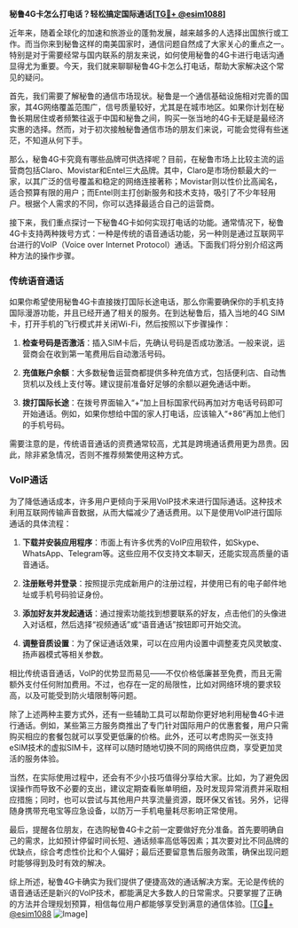 **秘鲁4G卡怎么打电话？轻松搞定国际通话[[TG💪+ @esim1088](https://t.me/s/esim1088)]**

近年来，随着全球化的加速和旅游业的蓬勃发展，越来越多的人选择出国旅行或工作。而当你来到秘鲁这样的南美国家时，通信问题自然成了大家关心的重点之一。特别是对于需要经常与国内联系的朋友来说，如何使用秘鲁的4G卡进行电话沟通显得尤为重要。今天，我们就来聊聊秘鲁4G卡怎么打电话，帮助大家解决这个常见的疑问。

首先，我们需要了解秘鲁的通信市场现状。秘鲁是一个通信基础设施相对完善的国家，其4G网络覆盖范围广，信号质量较好，尤其是在城市地区。如果你计划在秘鲁长期居住或者频繁往返于中国和秘鲁之间，购买一张当地的4G卡无疑是最经济实惠的选择。然而，对于初次接触秘鲁通信市场的朋友们来说，可能会觉得有些迷茫，不知道从何下手。

那么，秘鲁4G卡究竟有哪些品牌可供选择呢？目前，在秘鲁市场上比较主流的运营商包括Claro、Movistar和Entel三大品牌。其中，Claro是市场份额最大的一家，以其广泛的信号覆盖和稳定的网络连接著称；Movistar则以性价比高闻名，适合预算有限的用户；而Entel则主打创新服务和技术支持，吸引了不少年轻用户。根据个人需求的不同，你可以选择最适合自己的运营商。

接下来，我们重点探讨一下秘鲁4G卡如何实现打电话的功能。通常情况下，秘鲁4G卡支持两种拨号方式：一种是传统的语音通话功能，另一种则是通过互联网平台进行的VoIP（Voice over Internet Protocol）通话。下面我们将分别介绍这两种方法的操作步骤。

### 传统语音通话

如果你希望使用秘鲁4G卡直接拨打国际长途电话，那么你需要确保你的手机支持国际漫游功能，并且已经开通了相关的服务。在到达秘鲁后，插入当地的4G SIM卡，打开手机的飞行模式并关闭Wi-Fi，然后按照以下步骤操作：

1. **检查号码是否激活**：插入SIM卡后，先确认号码是否成功激活。一般来说，运营商会在收到第一笔费用后自动激活号码。
   
2. **充值账户余额**：大多数秘鲁运营商都提供多种充值方式，包括便利店、自动售货机以及线上支付等。建议提前准备好足够的余额以避免通话中断。

3. **拨打国际长途**：在拨号界面输入“+”加上目标国家代码再加对方电话号码即可开始通话。例如，如果你想给中国的家人打电话，应该输入“+86”再加上他们的手机号码。

需要注意的是，传统语音通话的资费通常较高，尤其是跨境通话费用更为昂贵。因此，除非紧急情况，否则不推荐频繁使用这种方式。

### VoIP通话

为了降低通话成本，许多用户更倾向于采用VoIP技术来进行国际通话。这种技术利用互联网传输声音数据，从而大幅减少了通话费用。以下是使用VoIP进行国际通话的具体流程：

1. **下载并安装应用程序**：市面上有许多优秀的VoIP应用软件，如Skype、WhatsApp、Telegram等。这些应用不仅支持文本聊天，还能实现高质量的语音通话。

2. **注册账号并登录**：按照提示完成新用户的注册过程，并使用已有的电子邮件地址或手机号码验证身份。

3. **添加好友并发起通话**：通过搜索功能找到想要联系的好友，点击他们的头像进入对话框，然后选择“视频通话”或“语音通话”按钮即可开始交流。

4. **调整音质设置**：为了保证通话效果，可以在应用内设置中调整麦克风灵敏度、扬声器模式等相关参数。

相比传统语音通话，VoIP的优势显而易见——不仅价格低廉甚至免费，而且无需额外支付任何附加费用。不过，也存在一定的局限性，比如对网络环境的要求较高，以及可能受到防火墙限制等问题。

除了上述两种主要方式外，还有一些辅助工具可以帮助你更好地利用秘鲁4G卡进行通话。例如，某些第三方服务商推出了专门针对国际用户的优惠套餐，用户只需购买相应的套餐包就可以享受更低廉的价格。此外，还可以考虑购买一张支持eSIM技术的虚拟SIM卡，这样可以随时随地切换不同的网络供应商，享受更加灵活的服务体验。

当然，在实际使用过程中，还会有不少小技巧值得分享给大家。比如，为了避免因误操作而导致不必要的支出，建议定期查看账单明细，及时发现异常消费并采取相应措施；同时，也可以尝试与其他用户共享流量资源，既环保又省钱。另外，记得随身携带充电宝等应急设备，以防万一手机电量耗尽影响正常使用。

最后，提醒各位朋友，在选购秘鲁4G卡之前一定要做好充分准备。首先要明确自己的需求，比如预计停留时间长短、通话频率高低等因素；其次要对比不同品牌的优缺点，综合考虑性价比和个人偏好；最后还要留意售后服务政策，确保出现问题时能够得到及时有效的解决。

综上所述，秘鲁4G卡确实为我们提供了便捷高效的通话解决方案。无论是传统的语音通话还是新兴的VoIP技术，都能满足大多数人的日常需求。只要掌握了正确的方法并合理规划预算，相信每位用户都能够享受到满意的通信体验。[[TG💪+ @esim1088](https://t.me/s/esim1088) ![Image](https://i.postimg.cc/4NQfJmqS/Snipaste-2025-05-13-00-14-12.png)]